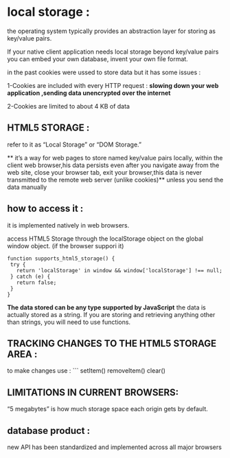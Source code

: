 # local storage :

the operating system typically provides an abstraction layer for storing as key/value pairs.


If your native client application needs local storage beyond key/value pairs you can embed your own database, invent your own file format.

in the past cookies were ussed to store data but it has some issues :

1-Cookies are included with every HTTP request : **slowing down your web application ,sending data unencrypted over the internet**

2-Cookies are limited to about 4 KB of data


## HTML5 STORAGE :
 refer to it as “Local Storage” or “DOM Storage.”

 ** it’s a way for web pages to store named key/value pairs locally, within the client web browser,his data persists even after you navigate away from the web site, close your browser tab, exit your browser,this data is never transmitted to the remote web server (unlike cookies)** unless you send the data manually



 ## how to access it :
 it is implemented natively in web browsers.

 access HTML5 Storage through the localStorage object on the global window object.  (if the browser suppori it)
 ```
 function supports_html5_storage() {
  try {
    return 'localStorage' in window && window['localStorage'] !== null;
  } catch (e) {
    return false;
  }
}
```


 **The data stored can be any type supported by JavaScript**
 the data is actually stored as a string. If you are storing and retrieving anything other than strings, you will need to use functions.


 ## TRACKING CHANGES TO THE HTML5 STORAGE AREA :
   

   to make changes use : 
    ```
    setItem() 
    removeItem()
     clear()
## LIMITATIONS IN CURRENT BROWSERS:


“5 megabytes” is how much storage space each origin gets by default.


## database product :
  new API has been standardized and implemented across all major browsers
     


 
